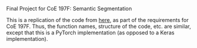 Final Project for CoE 197F: Semantic Segmentation

This is a replication of the code from [here](https://github.com/PacktPublishing/Advanced-Deep-Learning-with-Keras/tree/master/chapter12-segmentation),
as part of the requirements for CoE 197F. Thus, the function names,
structure of the code, etc. are similar, except that this is a
PyTorch implementation (as opposed to a Keras implementation).

